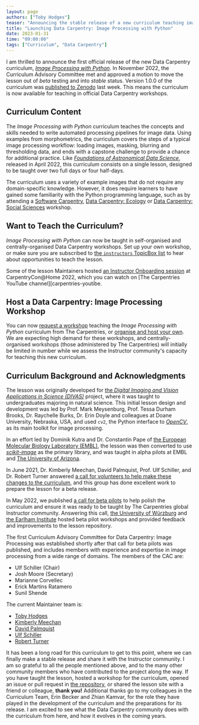```yaml
---
layout: page
authors: ["Toby Hodges"]
teaser: "Announcing the stable release of a new curriculum teaching image processing skills. Sign up to host a workshop today!"
title: "Launching Data Carpentry: Image Processing with Python"
date: 2023-01-31
time: "09:00:00"
tags: ["Curriculum", "Data Carpentry"]
---
```


I am thrilled to announce the first official release of the new Data Carpentry curriculum,
[_Image Processing with Python_][dc-image].
In November 2022, the Curriculum Advisory Committee met and approved a motion 
to move the lesson out of _beta_ testing and into _stable_ status.
Version 1.0.0 of the curriculum was [published to Zenodo][dc-image-zenodo] last week.
This means the curriculum is now available for teaching in official Data Carpentry workshops.


## Curriculum Content
The _Image Processing with Python_ curriculum teaches the concepts and skills needed to 
write automated processing pipelines for image data.
Using examples from morphometrics, 
the curriculum covers the steps of a typical image processing workflow: 
loading images, masking, blurring and thresholding data, and ends with 
a capstone challenge to provide a chance for additional practice.
Like [_Foundations of Astronomical Data Science_][dc-astro], released in April 2022,
this curriculum consists on a single lesson, designed to be taught over two full days
or four half-days.

The curriculum uses a variety of example images that do not require any domain-specific knowledge. 
However, it does require learners to have gained some familiarity with the Python programming language,
such as by attending 
a [Software Carpentry][swc], 
[Data Carpentry: Ecology][dc-ecology] or 
[Data Carpentry: Social Sciences][dc-socsci] workshop.


## Want to Teach the Curriculum?
_Image Processing with Python_ can now be taught in self-organised and
centrally-organised Data Carpentry workshops.
Set up your own workshop, or make sure you are subscribed to
[the `instructors` TopicBox list][topicbox-instructors]
to hear about opportunities to teach the lesson.

Some of the lesson Maintainers hosted [an Instructor Onboarding session][dc-image-instructor-onboarding]
at CarpentryCon@Home 2022, which you can watch on [The Carpentries YouTube channel][carpentries-youtibe.


## Host a Data Carpentry: Image Processing Workshop
You can now [request a workshop][cow-request-form] teaching 
the _Image Processing with Python_ curriculum from The Carpentries,
or [organise and host your own][sow-registration-form].
We are expecting high demand for these workshops,
and centrally-organised workshops (those administered by The Carpentries) 
will initially be limited in number while we assess 
the Instructor community's capacity for teaching this new curriculum.


## Curriculum Background and Acknowledgments
The lesson was originally developed for
[the _Digital Imaging and Vision Applications in Science (DIVAS)_][divas] project,
where it was taught to undergraduates majoring in natural science.
This initial lesson design and development was led by 
Prof. Mark Meysenburg, Prof. Tessa Durham Brooks, Dr. Raychelle Burks, Dr. Erin Doyle and colleagues
at Doane University, Nebraska, USA,
and used `cv2`, the Python interface to [_OpenCV_][opencv],
as its main toolkit for image processing.

In an effort led by Dominik Kutra and Dr. Constantin Pape of
[the European Molecular Biology Laboratory (EMBL)][embl],
the lesson was then converted to use [_scikit-image_][skimage] as the primary library,
and was taught in alpha pilots at EMBL and [The University of Arizona][uaz].

In June 2021, Dr. Kimberly Meechan, David Palmquist, Prof. Ulf Schiller, and Dr. Robert Turner answered 
[a call for volunteers to help make these changes to the curriculum][call-for-contributors],
and this group has done excellent work to prepare the lesson for a beta release.

In May 2022, we published [a call for beta pilots][call-for-beta-pilots] to help polish the curriculum and 
ensure it was ready to be taught by The Carpentries global Instructor community.
Answering this call, [the University of Würzburg][uwü] and [the Earlham Institute][ei]
hosted beta pilot workshops and provided feedback and improvements to the lesson repository.

The first Curriculum Advisory Committee for Data Carpentry: Image Processing was established
shortly after that call for beta pilots was published,
and includes members with experience and expertise in image processing from a wide range of
domains.
The members of the CAC are:

- Ulf Schiller (Chair)
- Josh Moore (Secretary)
- Marianne Corvellec
- Erick Martins Ratamero
- Sunil Shende

The current Maintainer team is:

- [Toby Hodges](https://github.com/tobyhodges)
- [Kimberly Meechan](https://github.com/k-meech)
- [David Palmquist](https://github.com/quist00)
- [Ulf Schiller](https://github.com/uschille)
- [Robert Turner](https://github.com/bobturneruk)

It has been a long road for this curriculum to get to this point,
where we can finally make a stable release and share it with the Instructor community.
I am so grateful to all the people mentioned above, 
and to the many other community members who have contributed to the project along the way.
If you have taught the lesson, hosted a workshop for the curriculum,
opened an issue or pull request in [the repository][dc-image-repo], 
or shared the lesson site with a friend or colleague, 
**thank you!**
Additional thanks go to my colleagues in the Curriculum Team,
Erin Becker and Zhian Kamvar,
for the role they have played in the development of the curriculum and the preparations for its release.
I am excited to see what the Data Carpentry community does with the curriculum from here,
and how it evolves in the coming years.


[call-for-beta-pilots]: https://carpentries.org/blog/2022/05/image-processing-beta-announcement/
[call-for-contributors]: https://carpentries.topicbox.com/groups/discuss/Ta8ff359298db95c6-M390cec7393b29ed4b74bdda5/looking-for-contributors-maintainers-for-image-processing-with-python-lesson
[cow-request-form]: https://amy.carpentries.org/forms/request_workshop/
[dc-astro]: https://datacarpentry.org/astronomy-python/
[dc-ecology]: https://datacarpentry.org/ecology-workshop/
[dc-image]: https://datacarpentry.org/image-processing/
[dc-image-instructor-onboarding]: https://www.youtube.com/watch?v=_0cR3x5onh8
[dc-image-repo]: https://github.com/datacarpentry/image-processing
[dc-image-zenodo]: https://zenodo.org/record/7576952#.Y9gV1eLMKM8
[dc-socsci]: https://datacarpentry.org/socialsci-workshop/
[divas]: https://web.doane.edu/Colleges-Divisions-Programs/College-of-arts-sciences/Science-Mathematics-and-information-science-and-technology/Biology-Department/Divas-Project
[ei]: https://www.earlham.ac.uk/
[embl]: https://bio-it.embl.de/
[opencv]: https://opencv.org/
[skimage]: https://scikit-image.org/
[sow-registration-form]: https://amy.carpentries.org/forms/self-organised/
[swc]: https://software-carpentry.org/lessons/
[topicbox-instructors]: https://carpentries.topicbox.com/groups/instructors
[uaz]: https://new.library.arizona.edu/
[uwü]: https://www.uni-wuerzburg.de/startseite/